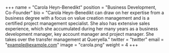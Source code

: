 +++
name = "Carola Heyn-Benedikt"
position = "Business Development, Co-Founder"
bio = "Carola Heyn-Benedikt can draw on her expertise from a business degree with a focus on value creation management and is a certified project management specialist. She also has extensive sales experience, which she accumulated during her many years as a business development manager, key account manager and project manager. She takes over the transfer management at Queryella."
twitter = "twitter"
email = "example@example.com"
image = "carola.png"
weight = 4
+++